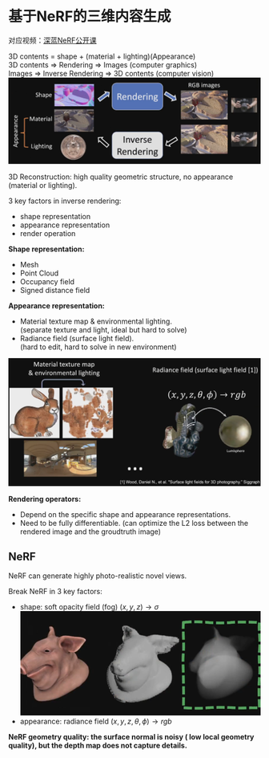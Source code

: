 # 基于NeRF的三维内容生成
对应视频：[深蓝NeRF公开课](https://www.shenlanxueyuan.com/course/504)

3D contents = shape + (material + lighting)(Appearance)  
3D contents => Rendering => Images (computer graphics)  
Images => Inverse Rendering => 3D contents (computer vision)
![](../Resources/基于NeRF的三维内容生成_img_1.png)

3D Reconstruction: high quality geometric structure, no appearance (material or lighting).

3 key factors in inverse rendering:
+ shape representation
+ appearance representation
+ render operation

**Shape representation:**
+ Mesh
+ Point Cloud
+ Occupancy field
+ Signed distance field

**Appearance representation:**
+ Material texture map & environmental lighting.   
  (separate texture and light, ideal but hard to solve)
+ Radiance field (surface light field).   
  (hard to edit, hard to solve in new environment)

![](../Resources/基于NeRF的三维内容生成_img_2.png)

**Rendering operators:**
+ Depend on the specific shape and appearance representations.
+ Need to be fully differentiable. (can optimize the L2 loss between the rendered image and the groudtruth image)

## NeRF
NeRF can generate highly photo-realistic novel views.

Break NeRF in 3 key factors:
+ shape: soft opacity field (fog) $(x,y,z)\rightarrow \sigma$
  ![](../Resources/基于NeRF的三维内容生成_img_3.png)
+ appearance: radiance field $(x,y,z,\theta,\phi)\rightarrow rgb$

**NeRF geometry quality: the surface normal is noisy ( low local geometry quality), but the depth map does not capture details.**


 